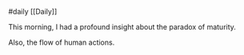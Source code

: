 #daily 
[[Daily]]

This morning, I had a profound insight about the paradox of maturity.

Also, the flow of human actions.